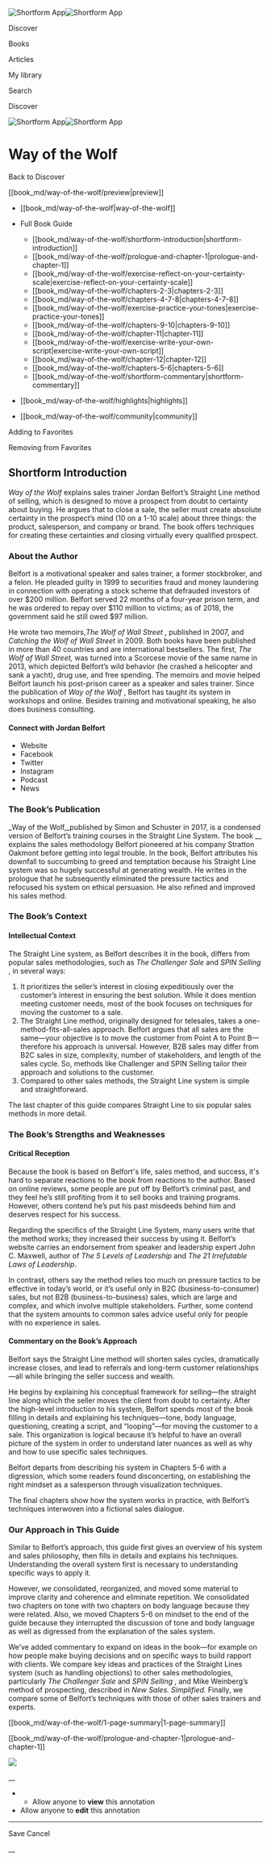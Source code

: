 ![Shortform App](/img/logo.36a2399e.svg)![Shortform App](/img/logo-dark.70c1b072.svg)

Discover

Books

Articles

My library

Search

Discover

![Shortform App](/img/logo.36a2399e.svg)![Shortform App](/img/logo-dark.70c1b072.svg)

# Way of the Wolf

Back to Discover

[[book_md/way-of-the-wolf/preview|preview]]

  * [[book_md/way-of-the-wolf|way-of-the-wolf]]
  * Full Book Guide

    * [[book_md/way-of-the-wolf/shortform-introduction|shortform-introduction]]
    * [[book_md/way-of-the-wolf/prologue-and-chapter-1|prologue-and-chapter-1]]
    * [[book_md/way-of-the-wolf/exercise-reflect-on-your-certainty-scale|exercise-reflect-on-your-certainty-scale]]
    * [[book_md/way-of-the-wolf/chapters-2-3|chapters-2-3]]
    * [[book_md/way-of-the-wolf/chapters-4-7-8|chapters-4-7-8]]
    * [[book_md/way-of-the-wolf/exercise-practice-your-tones|exercise-practice-your-tones]]
    * [[book_md/way-of-the-wolf/chapters-9-10|chapters-9-10]]
    * [[book_md/way-of-the-wolf/chapter-11|chapter-11]]
    * [[book_md/way-of-the-wolf/exercise-write-your-own-script|exercise-write-your-own-script]]
    * [[book_md/way-of-the-wolf/chapter-12|chapter-12]]
    * [[book_md/way-of-the-wolf/chapters-5-6|chapters-5-6]]
    * [[book_md/way-of-the-wolf/shortform-commentary|shortform-commentary]]
  * [[book_md/way-of-the-wolf/highlights|highlights]]
  * [[book_md/way-of-the-wolf/community|community]]



Adding to Favorites 

Removing from Favorites 

## Shortform Introduction

_Way of the Wolf_ explains sales trainer Jordan Belfort’s Straight Line method of selling, which is designed to move a prospect from doubt to certainty about buying. He argues that to close a sale, the seller must create absolute certainty in the prospect’s mind (10 on a 1-10 scale) about three things: the product, salesperson, and company or brand. The book offers techniques for creating these certainties and closing virtually every qualified prospect.

### About the Author

Belfort is a motivational speaker and sales trainer, a former stockbroker, and a felon. He pleaded guilty in 1999 to securities fraud and money laundering in connection with operating a stock scheme that defrauded investors of over $200 million. Belfort served 22 months of a four-year prison term, and he was ordered to repay over $110 million to victims; as of 2018, the government said he still owed $97 million.

He wrote two memoirs,_The Wolf of Wall Street_ , published in 2007, and _Catching the Wolf of Wall Street_ in 2009. Both books have been published in more than 40 countries and are international bestsellers. The first, _The Wolf of Wall Street,_ was turned into a Scorcese movie of the same name in 2013, which depicted Belfort’s wild behavior (he crashed a helicopter and sank a yacht), drug use, and free spending. The memoirs and movie helped Belfort launch his post-prison career as a speaker and sales trainer. Since the publication of _Way of the Wolf_ , Belfort has taught its system in workshops and online. Besides training and motivational speaking, he also does business consulting.

#### Connect with Jordan Belfort

  * Website
  * Facebook
  * Twitter
  * Instagram
  * Podcast
  * News



### The Book’s Publication

_Way of the Wolf,_published by Simon and Schuster in 2017, is a condensed version of Belfort’s training courses in the Straight Line System. The book __ explains the sales methodology Belfort pioneered at his company Stratton Oakmont before getting into legal trouble. In the book, Belfort attributes his downfall to succumbing to greed and temptation because his Straight Line system was so hugely successful at generating wealth. He writes in the prologue that he subsequently eliminated the pressure tactics and refocused his system on ethical persuasion. He also refined and improved his sales method.

### The Book’s Context

#### Intellectual Context

The Straight Line system, as Belfort describes it in the book, differs from popular sales methodologies, such as _The Challenger Sale_ and _SPIN Selling_ , in several ways:

  1. It prioritizes the seller’s interest in closing expeditiously over the customer’s interest in ensuring the best solution. While it does mention meeting customer needs, most of the book focuses on techniques for moving the customer to a sale.
  2. The Straight Line method, originally designed for telesales, takes a one-method-fits-all-sales approach. Belfort argues that all sales are the same—your objective is to move the customer from Point A to Point B—therefore his approach is universal. However, B2B sales may differ from B2C sales in size, complexity, number of stakeholders, and length of the sales cycle. So, methods like Challenger and SPIN Selling tailor their approach and solutions to the customer.
  3. Compared to other sales methods, the Straight Line system is simple and straightforward.



The last chapter of this guide compares Straight Line to six popular sales methods in more detail.

### The Book’s Strengths and Weaknesses

#### Critical Reception

Because the book is based on Belfort's life, sales method, and success, it's hard to separate reactions to the book from reactions to the author. Based on online reviews, some people are put off by Belfort’s criminal past, and they feel he’s still profiting from it to sell books and training programs. However, others contend he’s put his past misdeeds behind him and deserves respect for his success.

Regarding the specifics of the Straight Line System, many users write that the method works; they increased their success by using it. Belfort’s website carries an endorsement from speaker and leadership expert John C. Maxwell, author of _The 5 Levels of Leadership_ and _The 21 Irrefutable Laws of Leadership_.

In contrast, others say the method relies too much on pressure tactics to be effective in today’s world, or it’s useful only in B2C (business-to-consumer) sales, but not B2B (business-to-business) sales, which are large and complex, and which involve multiple stakeholders. Further, some contend that the system amounts to common sales advice useful only for people with no experience in sales.

#### Commentary on the Book’s Approach

Belfort says the Straight Line method will shorten sales cycles, dramatically increase closes, and lead to referrals and long-term customer relationships—all while bringing the seller success and wealth.

He begins by explaining his conceptual framework for selling—the straight line along which the seller moves the client from doubt to certainty. After the high-level introduction to his system, Belfort spends most of the book filling in details and explaining his techniques—tone, body language, questioning, creating a script, and “looping”—for moving the customer to a sale. This organization is logical because it’s helpful to have an overall picture of the system in order to understand later nuances as well as why and how to use specific sales techniques.

Belfort departs from describing his system in Chapters 5-6 with a digression, which some readers found disconcerting, on establishing the right mindset as a salesperson through visualization techniques.

The final chapters show how the system works in practice, with Belfort’s techniques interwoven into a fictional sales dialogue.

### Our Approach in This Guide

Similar to Belfort’s approach, this guide first gives an overview of his system and sales philosophy, then fills in details and explains his techniques. Understanding the overall system first is necessary to understanding specific ways to apply it.

However, we consolidated, reorganized, and moved some material to improve clarity and coherence and eliminate repetition. We consolidated two chapters on tone with two chapters on body language because they were related. Also, we moved Chapters 5-6 on mindset to the end of the guide because they interrupted the discussion of tone and body language as well as digressed from the explanation of the sales system.

We’ve added commentary to expand on ideas in the book—for example on how people make buying decisions and on specific ways to build rapport with clients. We compare key ideas and practices of the Straight Lines system (such as handling objections) to other sales methodologies, particularly _The Challenger Sale_ and _SPIN Selling_ , and Mike Weinberg’s method of prospecting, described in _New Sales. Simplified._ Finally, we compare some of Belfort’s techniques with those of other sales trainers and experts.

[[book_md/way-of-the-wolf/1-page-summary|1-page-summary]]

[[book_md/way-of-the-wolf/prologue-and-chapter-1|prologue-and-chapter-1]]

![](https://bat.bing.com/action/0?ti=56018282&Ver=2&mid=0c4aefc8-90aa-47cd-bf10-c8e48dc76c18&sid=72e6e650642c11eeb2dd2161d176fe8d&vid=72e70890642c11eeb72d79fe7b6df2c6&vids=0&msclkid=N&pi=0&lg=en-US&sw=800&sh=600&sc=24&nwd=1&tl=Shortform%20%7C%20Book&p=https%3A%2F%2Fwww.shortform.com%2Fapp%2Fbook%2Fway-of-the-wolf%2Fshortform-introduction&r=&lt=1204&evt=pageLoad&sv=1&rn=692790)

__

  *   * Allow anyone to **view** this annotation
  * Allow anyone to **edit** this annotation



* * *

Save Cancel

__



